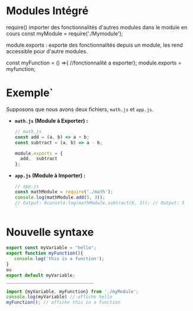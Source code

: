 # Modules Intégré

require() importer des fonctionnalités d'autres modules dans le module en cours
const myModule = require('./Mymodule');

module.exports : exporte des fonctionnalités depuis un module, les rend accessible pour d'autre modules.

const myFunction = () =>{ //fonctionnalité a exporter};
module.exports = myfunction; 

# Exemple`

Supposons que nous avons deux fichiers, `math.js` et
`app.js`.

- **`math.js` (Module à Exporter) :**
    
    ```jsx
    // math.js
    const add = (a, b) => a + b;
    const subtract = (a, b) => a - b;
    
    module.exports = {
      add,  subtract
    };
    ```
    
- **`app.js` (Module à Importer) :**
    
    ```jsx
    // app.js
    const mathModule = require('./math');
    console.log(mathModule.add(5, 3));      
    // Output: 8console.log(mathModule.subtract(8, 3)); // Output: 5
    `

 # Nouvelle syntaxe

 ```jsx
 export const myVariable = "hello";
 export function myFunction(){
    console.log('this is a function');
 }
 ou 
 export default myVariable;
 _________________________________

 import {myVariable, myFunction} from './myModule';
 console.log(myVariable) // affiche hello
 myFunction(); // affiche this in a function 
 ```

 